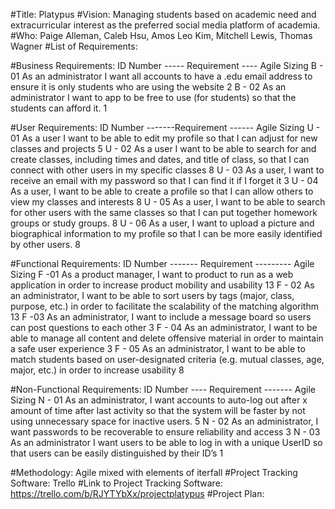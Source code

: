 #Title: Platypus
#Vision: Managing students based on academic need and extracurricular interest as the preferred social media platform of academia. 
#Who: Paige Alleman, Caleb Hsu, Amos Leo Kim, Mitchell Lewis, Thomas Wagner
#List of Requirements:

#Business Requirements: 
ID Number ----- Requirement ---- Agile Sizing 
B - 01  As an administrator I want all accounts to have a .edu email address to ensure it is only students who are using the website    2
B - 02  As an administrator I want to app to be free to use (for students) so that the students can afford it. 1

#User Requirements: 
ID Number -------Requirement ------ Agile Sizing 
U - 01	As a user I want to be able to edit my profile so that I can adjust for new classes and projects	5
U - 02	As a user I want to be able to search for and create classes, including times and dates, and title of class, so that  I can connect with other users in my specific classes	8
U - 03	As a user, I want to receive an email with my password so that I can find it if I forget it	3
U - 04	As a user, I want to be able to create a profile so that I can allow others to view my classes and interests 	8
U - 05	As a user, I want to be able to search for other users with the same classes so that I can put together homework groups or study groups. 	8
U - 06	As a user, I want to upload a picture and biographical information to my profile so that I can be more easily identified by other users. 	8

#Functional Requirements: 
ID Number ------- Requirement --------- Agile Sizing
F -01	As a product manager, I want to product to run as a web application in order to increase product mobility and usability	13
F - 02	As an administrator, I want to be able to sort users by tags (major, class, purpose, etc.) in order to facilitate the scalability of the matching algorithm 	13
F -03	As an administrator, I want to include a message board so users can post questions to each other	3
F - 04	As an administrator, I want to be able to manage all content and delete offensive material in order to maintain a safe user experience 	3
F - 05	As an administrator, I want to be able to match students based on user-designated criteria (e.g. mutual classes, age, major, etc.) in order to increase usability	8

#Non-Functional Requirements: 
ID Number ---- Requirement ------- Agile Sizing
N - 01	As an administrator, I want accounts to auto-log out after x amount of time after last activity so that the system will be faster by not using unnecessary space for inactive users. 	5
N - 02	As an administrator, I want passwords to be recoverable to ensure reliability and access 	3
N - 03	As an administrator I want users to be able to log in with a unique UserID so that users can be easily distinguished by their ID’s	1

#Methodology: Agile mixed with elements of iterfall 
#Project Tracking Software: Trello
#Link to Project Tracking Software: https://trello.com/b/RJYTYbXx/projectplatypus
#Project Plan: 

